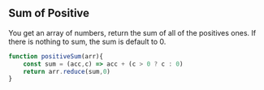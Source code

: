 ## Sum of Positive

You get an array of numbers, return the sum of all of the positives ones. If there is nothing to sum, the sum is default to 0.

```javascript
function positiveSum(arr){
    const sum = (acc,c) => acc + (c > 0 ? c : 0)
    return arr.reduce(sum,0)
}
```
